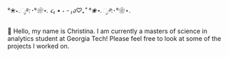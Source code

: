 °❀⋆.ೃ࿔*:･°❀⋆. ૮₍ • ˕ - ₎ა♡₊˚  °❀⋆.ೃ࿔*:･°❀⋆.

🎀 Hello, my name is Christina. 
I am currently a masters of science in analytics student at Georgia Tech! Please feel free to look at some of the projects I worked on.

<!---
christinamatu/christinamatu is a ✨ special ✨ repository because its `README.md` (this file) appears on your GitHub profile.
You can click the Preview link to take a look at your changes.
--->

